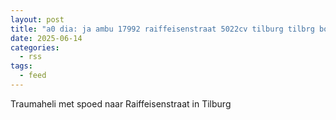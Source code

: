 ```yaml
---
layout: post
title: "a0 dia: ja ambu 17992 raiffeisenstraat 5022cv tilburg tilbrg bon 87876"
date: 2025-06-14
categories: 
  - rss
tags: 
  - feed
---
```


Traumaheli met spoed naar Raiffeisenstraat in Tilburg
